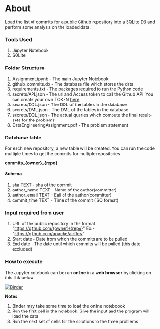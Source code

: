 # About
Load the list of commits for a public Github repository into a SQLite DB and perform some analysis on the loaded data.

### Tools Used
1. Jupyter Notebook
2. SQLite

### Folder Structure
1. Assignment.ipynb - The main Jupyter Notebook
2. github_commits.db - The database file which stores the data
3. requirements.txt - The packages required to run the Python code
4. secrets/API.json - The url and Access token to call the Github API. You can create your own TOKEN [here](https://docs.github.com/en/authentication/keeping-your-account-and-data-secure/creating-a-personal-access-token)
5. secrets/DDL.json - The DDL of the tables in the database
6. secrets/DML.json - The DML of the tables in the database
7. secrets/DQL.json - The actual queries which compute the final result-sets for the problems
8. DataEngineeringAssignment.pdf - The problem statement

### Database table
For each new repository, a new table will be created. You can run the code multiple times to get the commits for multiple repositories

**commits_{owner}_{repo}**
#### Schema
1. sha TEXT            - sha of the commit
2. author_name TEXT    - Name of the author(committer)
3. author_email TEXT   - Eail of the author(committer)
4. commit_time TEXT    - Time of the commit (ISO format)

### Input required from user
1. URL of the public repository in the format "https://github.com/{owner}/{repo}" Ex:- "https://github.com/apache/airflow"
2. Start date - Date from which the commits are to be pulled
3. End date - The date until which commits will be pulled (this date excluded)

### How to execute
The Jupyter notebook can be run **online** in a **web browser** by clicking on this link below

[![Binder](https://mybinder.org/badge_logo.svg)](https://mybinder.org/v2/gh/mindhunter-dark/edb_assignment/HEAD?labpath=Assignment.ipynb)

**Notes**
1. Binder may take some time to load the online noteboook
2. Run the first cell in the notebook. Give the input and the program will load the data
3. Run the next set of cells for the solutions to the three problems
